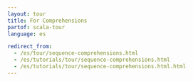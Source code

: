 ```yaml
---
layout: tour
title: For Comprehensions
partof: scala-tour
language: es

redirect_from:
  - /es/tour/sequence-comprehensions.html
  - /es/tutorials/tour/sequence-comprehensions.html
  - /es/tutorials/tour/sequence-comprehensions.html.html
---
```

